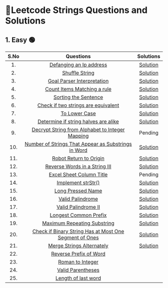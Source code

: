 # 📝Leetcode Strings Questions and Solutions
## 1. Easy 🟢
| S.No | Questions | Solutions |
|:--: | :--: | :--: |
| 1. | [Defanging an Ip address](https://leetcode.com/problems/defanging-an-ip-address/) | [Solution](https://github.com/Samadrita-Shaw/Leetcode-Solutions-DSAwithKunal/blob/main/DSA%20with%20Kunal%20-%20Solutions/04-string-solution/1-Easy/Defanging_IPaddress.java) |
| 2. | [Shuffle String](https://leetcode.com/problems/shuffle-string/) | [Solution](https://github.com/Samadrita-Shaw/Leetcode-Solutions-DSAwithKunal/blob/main/DSA%20with%20Kunal%20-%20Solutions/04-string-solution/1-Easy/Shuffle_String.java) |
| 3. | [Goal Parser Interpretation](https://leetcode.com/problems/goal-parser-interpretation/) | [Solution](https://github.com/Samadrita-Shaw/Leetcode-Solutions-DSAwithKunal/blob/main/DSA%20with%20Kunal%20-%20Solutions/04-string-solution/1-Easy/Goal_Parser.java) |
| 4. | [Count Items Matching a rule](https://leetcode.com/problems/count-items-matching-a-rule/) | [Solution](https://github.com/Samadrita-Shaw/Leetcode-Solutions-DSAwithKunal/blob/main/DSA%20with%20Kunal%20-%20Solutions/04-string-solution/1-Easy/Matching_Rule.java) |
| 5. | [Sorting the Sentence](https://leetcode.com/problems/sorting-the-sentence/) | [Solution](https://github.com/Samadrita-Shaw/Leetcode-Solutions-DSAwithKunal/blob/main/DSA%20with%20Kunal%20-%20Solutions/04-string-solution/1-Easy/Sorting_Sentence.java) |
| 6. | [Check if two strings are equivalent](https://leetcode.com/problems/check-if-two-string-arrays-are-equivalent/) | [Solution](https://github.com/Samadrita-Shaw/Leetcode-Solutions-DSAwithKunal/blob/main/DSA%20with%20Kunal%20-%20Solutions/04-string-solution/1-Easy/Equivalent_String.java) |
| 7. | [To Lower Case](https://leetcode.com/problems/to-lower-case/) | [Solution](https://github.com/Samadrita-Shaw/Leetcode-Solutions-DSAwithKunal/blob/main/DSA%20with%20Kunal%20-%20Solutions/04-string-solution/1-Easy/ToLowerCase.java) |
| 8. | [Determine if string halves are alike](https://leetcode.com/problems/determine-if-string-halves-are-alike/) | [Solution](https://github.com/Samadrita-Shaw/Leetcode-Solutions-DSAwithKunal/blob/main/DSA%20with%20Kunal%20-%20Solutions/04-string-solution/1-Easy/Alike_Halves.java) |
| 9. | [Decrypt String from Alphabet to Integer Mapping](https://leetcode.com/problems/decrypt-string-from-alphabet-to-integer-mapping/) | Pending |
| 10. | [Number of Strings That Appear as Substrings in Word](https://leetcode.com/problems/number-of-strings-that-appear-as-substrings-in-word/) | [Solution](https://github.com/Samadrita-Shaw/Leetcode-Solutions-DSAwithKunal/blob/main/DSA%20with%20Kunal%20-%20Solutions/04-string-solution/1-Easy/IsSubstring.java) |
| 11. | [Robot Return to Origin](https://leetcode.com/problems/robot-return-to-origin/) | [Solution](https://github.com/Samadrita-Shaw/Leetcode-Solutions-DSAwithKunal/blob/main/DSA%20with%20Kunal%20-%20Solutions/04-string-solution/1-Easy/Robot_Origin.java) |
| 12. | [Reverse Words in a String III](https://leetcode.com/problems/reverse-words-in-a-string-iii/) | [Solution](https://github.com/Samadrita-Shaw/Leetcode-Solutions-DSAwithKunal/blob/main/DSA%20with%20Kunal%20-%20Solutions/04-string-solution/1-Easy/Reverse_String_word.java) |
| 13. | [Excel Sheet Column Title](https://leetcode.com/problems/excel-sheet-column-title/) | Pending |
| 14. | [Implement strStr()](https://leetcode.com/problems/implement-strstr/) | [Solution](https://github.com/Samadrita-Shaw/Leetcode-Solutions-DSAwithKunal/blob/main/DSA%20with%20Kunal%20-%20Solutions/04-string-solution/1-Easy/StrStr_Implementation.java) |
| 15. | [Long Pressed Name](https://leetcode.com/problems/long-pressed-name/) | [Solution](https://github.com/Samadrita-Shaw/Leetcode-Solutions-DSAwithKunal/blob/main/DSA%20with%20Kunal%20-%20Solutions/04-string-solution/1-Easy/Long_Pressed.java) |
| 16. | [Valid Palindrome](https://leetcode.com/problems/valid-palindrome/) | [Solution](https://github.com/Samadrita-Shaw/Leetcode-Solutions-DSAwithKunal/blob/main/DSA%20with%20Kunal%20-%20Solutions/04-string-solution/1-Easy/Valid_Palindrome_one.java) |
| 17. | [Valid Palindrome II](https://leetcode.com/problems/valid-palindrome-ii/) | [Solution](https://github.com/Samadrita-Shaw/Leetcode-Solutions-DSAwithKunal/blob/main/DSA%20with%20Kunal%20-%20Solutions/04-string-solution/1-Easy/Valid_Palindrome_Two.java) |
| 18. | [Longest Common Prefix](https://leetcode.com/problems/longest-common-prefix/) | [Solution](https://github.com/Samadrita-Shaw/Leetcode-Solutions-DSAwithKunal/blob/main/DSA%20with%20Kunal%20-%20Solutions/04-string-solution/1-Easy/longest_prefix.java) |
| 19. | [Maximum Repeating Substring](https://leetcode.com/problems/maximum-repeating-substring/) | [Solution](https://github.com/Samadrita-Shaw/Leetcode-Solutions-DSAwithKunal/blob/main/DSA%20with%20Kunal%20-%20Solutions/04-string-solution/1-Easy/Maximum_Repeating.java) |
| 20. | [Check if Binary String Has at Most One Segment of Ones](https://leetcode.com/problems/check-if-binary-string-has-at-most-one-segment-of-ones/) | [Solution](https://github.com/Samadrita-Shaw/Leetcode-Solutions-DSAwithKunal/blob/main/DSA%20with%20Kunal%20-%20Solutions/04-string-solution/1-Easy/Contiguous_BinaryOne.java) |
| 21. | [Merge Strings Alternately](https://leetcode.com/problems/merge-strings-alternately/) | [Solution](https://github.com/Samadrita-Shaw/Leetcode-Solutions-DSAwithKunal/blob/main/DSA%20with%20Kunal%20-%20Solutions/04-string-solution/1-Easy/MergeAlternate.java) |
| 22. | [Reverse Prefix of Word](https://leetcode.com/problems/reverse-prefix-of-word/) | |
| 23. | [Roman to Integer](https://leetcode.com/problems/roman-to-integer/) | |
| 24. | [Valid Parentheses](https://leetcode.com/problems/valid-parentheses/) | |
| 25. | [Length of last word](https://leetcode.com/problems/length-of-last-word/) | |
